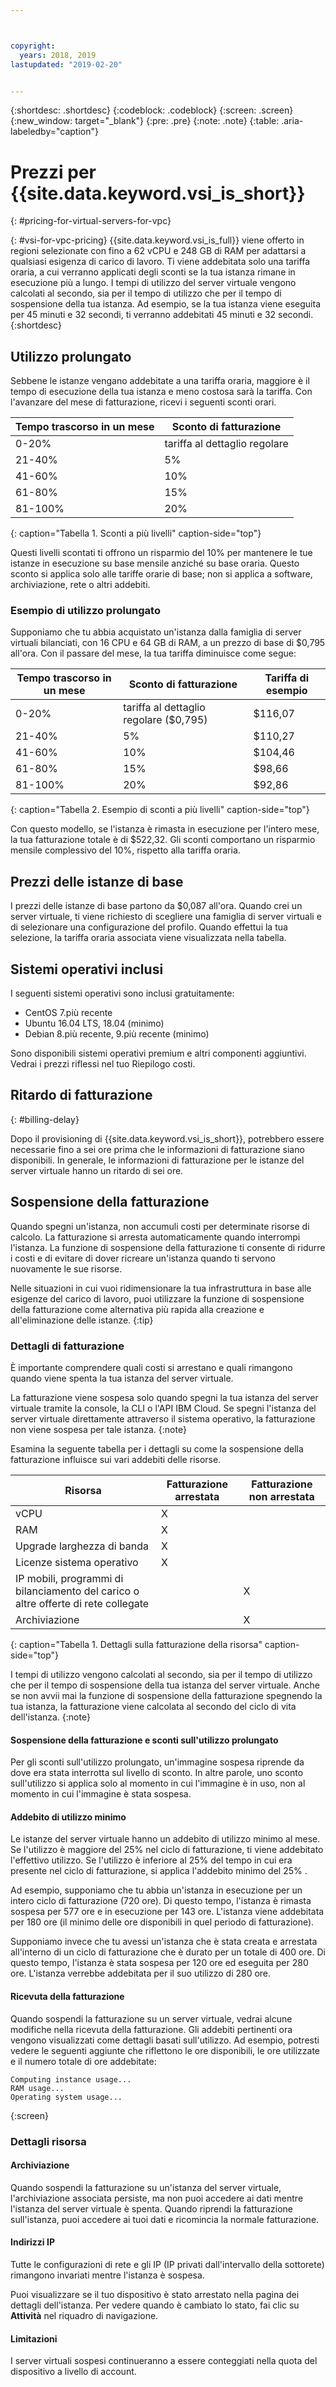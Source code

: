 ```yaml
---



copyright:
  years: 2018, 2019
lastupdated: "2019-02-20"


---
```


{:shortdesc: .shortdesc}
{:codeblock: .codeblock}
{:screen: .screen}
{:new_window: target="_blank"}
{:pre: .pre}
{:note: .note}
{:table: .aria-labeledby="caption"}

# Prezzi per {{site.data.keyword.vsi_is_short}} 
{: #pricing-for-virtual-servers-for-vpc}

{: #vsi-for-vpc-pricing}
{{site.data.keyword.vsi_is_full}} viene offerto in regioni selezionate con fino a 62 vCPU e 248 GB di RAM per adattarsi a qualsiasi esigenza di carico di lavoro. Ti viene addebitata solo una tariffa oraria, a cui verranno applicati degli sconti se la tua istanza rimane in esecuzione più a lungo. I tempi di utilizzo del server virtuale vengono calcolati al secondo, sia per il tempo di utilizzo che per il tempo di sospensione della tua istanza. Ad esempio, se la tua istanza viene eseguita per 45 minuti e 32 secondi, ti verranno addebitati 45 minuti e 32 secondi.
{:shortdesc}

## Utilizzo prolungato
Sebbene le istanze vengano addebitate a una tariffa oraria, maggiore è il tempo di esecuzione della tua istanza e meno costosa sarà la tariffa. Con l'avanzare del mese di fatturazione, ricevi i seguenti sconti orari.

| Tempo trascorso in un mese       | Sconto di fatturazione  | 
| ----------------------------- | ----------------- | 
| 0-20%                         | tariffa al dettaglio regolare |                 
| 21-40%                        | 5%        |                  
| 41-60%                        | 10%       |                  
| 61-80%                        | 15%        |                  
| 81-100%                       | 20% |
{: caption="Tabella 1. Sconti a più livelli" caption-side="top"}  

Questi livelli scontati ti offrono un risparmio del 10% per mantenere le tue istanze in esecuzione su base mensile anziché su base oraria. Questo sconto si applica solo alle tariffe orarie di base; non si applica a software, archiviazione, rete o altri addebiti.

<!-- As your workload demands change, you can always increase or decrease the size of your instance. If you resize to a larger instance size, the discounts reset and you pay the regular rate again. If you resize to a smaller instance size, the discounted rate does not reset. You continue to progress through the hourly discount tiers. -->

### Esempio di utilizzo prolungato
Supponiamo che tu abbia acquistato un'istanza dalla famiglia di server virtuali bilanciati, con 16 CPU e 64 GB di RAM, a un prezzo di base di $0,795 all'ora. Con il passare del mese, la tua tariffa diminuisce come segue:

| Tempo trascorso in un mese       | Sconto di fatturazione  |  Tariffa di esempio     |
| ----------------------------- | ----------------- | -------- |
| 0-20%                         | tariffa al dettaglio regolare ($0,795) | $116,07    |                
| 21-40%                        | 5%        |   $110,27   |                 
| 41-60%                        | 10%       |    $104,46  |            
| 61-80%                        | 15%        |    $98,66    |                
| 81-100%                       | 20% |       $92,86      |
{: caption="Tabella 2. Esempio di sconti a più livelli" caption-side="top"}  

Con questo modello, se l'istanza è rimasta in esecuzione per l'intero mese, la tua fatturazione totale è di $522,32. Gli sconti comportano un risparmio mensile complessivo del 10%, rispetto alla tariffa oraria.

## Prezzi delle istanze di base

I prezzi delle istanze di base partono da $0,087 all'ora. Quando crei un server virtuale, ti viene richiesto di scegliere una famiglia di server virtuali e di selezionare una configurazione del profilo. Quando effettui la tua selezione, la tariffa oraria associata viene visualizzata nella tabella. <!-- You can also use the Pricing Calculator to estimate your costs. --> 

## Sistemi operativi inclusi
I seguenti sistemi operativi sono inclusi gratuitamente:

* CentOS 7.più recente
* Ubuntu 16.04 LTS, 18.04 (minimo)
* Debian 8.più recente, 9.più recente (minimo)

Sono disponibili sistemi operativi premium e altri componenti aggiuntivi. Vedrai i prezzi riflessi nel tuo Riepilogo costi.

## Ritardo di fatturazione
{: #billing-delay}

Dopo il provisioning di {{site.data.keyword.vsi_is_short}}, potrebbero essere necessarie fino a sei ore prima che le informazioni di fatturazione siano disponibili. In generale, le informazioni di fatturazione per le istanze del server virtuale hanno un ritardo di sei ore.

## Sospensione della fatturazione

Quando spegni un'istanza, non accumuli costi per determinate risorse di calcolo. La fatturazione si arresta automaticamente quando interrompi l'istanza. La funzione di sospensione della fatturazione ti consente di ridurre i costi e di evitare di dover ricreare un'istanza quando ti servono nuovamente le sue risorse.

Nelle situazioni in cui vuoi ridimensionare la tua infrastruttura in base alle esigenze del carico di lavoro, puoi utilizzare la funzione di sospensione della fatturazione come alternativa più rapida alla creazione e all'eliminazione delle istanze.
{:tip}

### Dettagli di fatturazione

È importante comprendere quali costi si arrestano e quali rimangono quando viene spenta la tua istanza del server virtuale.

La fatturazione viene sospesa solo quando spegni la tua istanza del server virtuale tramite la console, la CLI o l'API IBM Cloud. Se spegni l'istanza del server virtuale direttamente attraverso il sistema operativo, la fatturazione non viene sospesa per tale istanza.
{:note}

Esamina la seguente tabella per i dettagli su come la sospensione della fatturazione influisce sui vari addebiti delle risorse.

| Risorsa                      | Fatturazione arrestata   | Fatturazione non arrestata |
| ----------------------------- | ----------------- | ---------------- |
| vCPU                          |          X        |                  |
| RAM                           |          X        |                  |
| Upgrade larghezza di banda            |          X        |                  |
| Licenze sistema operativo     |          X        |                  |
| IP mobili, programmi di bilanciamento del carico o altre offerte di rete collegate |                   |         X        |
| Archiviazione                       |                   |         X        |
{: caption="Tabella 1. Dettagli sulla fatturazione della risorsa" caption-side="top"}   

I tempi di utilizzo vengono calcolati al secondo, sia per il tempo di utilizzo che per il tempo di sospensione della tua istanza del server virtuale. Anche se non avvii mai la funzione di sospensione della fatturazione spegnendo la tua istanza, la fatturazione viene calcolata al secondo del ciclo di vita dell'istanza.
{:note}

#### Sospensione della fatturazione e sconti sull'utilizzo prolungato
Per gli sconti sull'utilizzo prolungato, un'immagine sospesa riprende da dove era stata interrotta sul livello di sconto. In altre parole, uno sconto sull'utilizzo si applica solo al momento in cui l'immagine è in uso, non al momento in cui l'immagine è stata sospesa.

#### Addebito di utilizzo minimo
Le istanze del server virtuale hanno un addebito di utilizzo minimo al mese. Se l'utilizzo è maggiore del 25% nel ciclo di fatturazione, ti viene addebitato l'effettivo utilizzo. Se l'utilizzo è inferiore al 25% del tempo in cui era presente nel ciclo di fatturazione, si applica l'addebito minimo del 25% . 

Ad esempio, supponiamo che tu abbia un'istanza in esecuzione per un intero ciclo di fatturazione (720 ore). Di questo tempo, l'istanza è rimasta sospesa per 577 ore e in esecuzione per 143 ore. L'istanza viene addebitata per 180 ore (il minimo delle ore disponibili in quel periodo di fatturazione).  

Supponiamo invece che tu avessi un'istanza che è stata creata e arrestata all'interno di un ciclo di fatturazione che è durato per un totale di 400 ore. Di questo tempo, l'istanza è stata sospesa per 120 ore ed eseguita per 280 ore. L'istanza verrebbe addebitata per il suo utilizzo di 280 ore.

#### Ricevuta della fatturazione
Quando sospendi la fatturazione su un server virtuale, vedrai alcune modifiche nella ricevuta della fatturazione. Gli addebiti pertinenti ora vengono visualizzati come dettagli basati sull'utilizzo. Ad esempio, potresti vedere le seguenti aggiunte che riflettono le ore disponibili, le ore utilizzate e il numero totale di ore addebitate:

```
Computing instance usage...
RAM usage...
Operating system usage...
```
{:screen}

### Dettagli risorsa

#### Archiviazione

Quando sospendi la fatturazione su un'istanza del server virtuale, l'archiviazione associata persiste, ma non puoi accedere ai dati mentre l'istanza del server virtuale è spenta. Quando riprendi la fatturazione sull'istanza, puoi accedere ai tuoi dati e ricomincia la normale fatturazione.

#### Indirizzi IP

Tutte le configurazioni di rete e gli IP (IP privati dall'intervallo della sottorete) rimangono invariati mentre l'istanza è sospesa.

Puoi visualizzare se il tuo dispositivo è stato arrestato nella pagina dei dettagli dell'istanza. Per vedere quando è cambiato lo stato, fai clic su **Attività** nel riquadro di navigazione. 

#### Limitazioni

I server virtuali sospesi continueranno a essere conteggiati nella quota del dispositivo a livello di account.
